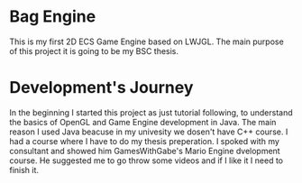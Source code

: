# Bag Engine
This is my first 2D ECS Game Engine based on LWJGL. The main purpose of this project it is going to be my BSC thesis.

# Development's Journey
In the beginning I started this project as just tutorial following, to understand the basics of OpenGL and Game Engine development in Java. The main reason I used Java beacuse in my univesity we dosen't have C++ course. I had a course where I have to do my thesis preperation. I spoked with my consultant and showed him GamesWithGabe's Mario Engine dvelopment course. He suggested me to go throw some videos and if I like it I need to finish it.
